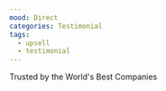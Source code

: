 ```yaml
---
mood: Direct
categories: Testimonial
tags:
  - upsell
  - testimonial
---
```

Trusted by the World's Best Companies